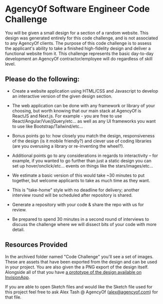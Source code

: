 # AgencyOf Software Engineer Code Challenge

You will be given a small design for a section of a random website. This design was generated entirely for this code challenge, and is not associated to any AgencyOf clients. The purpose of this code challenge is to assess the applicant's ability to take a finished high-fidelity design and deliver a functional website from it. This challenge represents the basic day-to-day development an AgencyOf contractor/employee will do regardless of skill level.    


## Please do the following:
* Create a website application using HTML/CSS and Javascript to develop an interactive version of the given design section.  

* The web application can be done with any framework or library of your choosing, but worth knowing that our main stack at AgencyOf is ReactJS and Next.js. For example - you are free to use React/Angular/Vue/jQuery/etc… as well as any UI frameworks you want to use like Bootstrap/Tailwind/etc…  

* Bonus points go to: how closely you match the design, responsiveness of the design (is it mobile friendly?) and clever use of coding libraries (are you overusing a library or re-inventing the wheel?).  

* Additional points go to any considerations in regards to interactivity – for example, if you wanted to go further than just a static design you can set up hover/onclick/etc… events on things like the stars/images/etc…  

* We estimate a basic version of this would take ~30 minutes to put together, but welcome applicants to take as much time as they want.  

* This is "take-home" style with no deadline for delivery; another interview round will be scheduled after repository is shared.  

* Generate a repository with your code & share the repo with us for review.  

* Be prepared to spend 30 minutes in a second round of interviews to discuss the challenge where we will dissect bits of your code with more detail.  

## Resources Provided
In the archived folder named "Code Challenge" you'll see a set of images. These are assets that have been exported from the design and can be used in your project. You are also given the a PNG export of the design itself. Alongside all of that you have [a prototype of the design available on InvisionApp](https://alexandertash827675.invisionapp.com/console/share/CH304RSJQ4/758453512).    

If you are able to open Sketch files and would like the Sketch file used for this project feel free to ask Alex Tash @ AgencyOf (alex@agencyof.com) for that file.